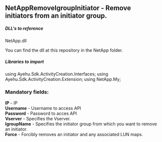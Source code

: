 ## NetAppRemoveIgroupInitiator - Remove initiators from an initiator group.

##### DLL's to reference
NetApp.dll  

You can find the dll at this repository in the NetApp folder.  

##### Libraries to import
using Ayehu.Sdk.ActivityCreation.Interfaces;
using Ayehu.Sdk.ActivityCreation.Extension;
using NetApp.My;  

### Mandatory fields:

**IP**					- IP  
**Username**			- Username to access API  
**Password**			- Password to acces API  
**Vserver**				- Specifies the Vserver.  
**IgroupName**			- Specifies the initiator group from which you want to remove an initiator.  
**Force**				- Forcibly removes an initiator and any associated LUN maps.